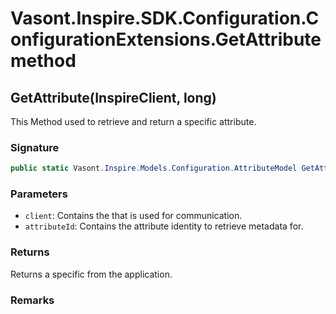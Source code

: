 # Vasont.Inspire.SDK.Configuration.ConfigurationExtensions.GetAttribute method
## GetAttribute(InspireClient, long)
This Method used to retrieve and return a specific attribute.

### Signature
```csharp
public static Vasont.Inspire.Models.Configuration.AttributeModel GetAttribute(InspireClient client, long attributeId)
```
### Parameters
- `client`: Contains the  that is used for communication.
- `attributeId`: Contains the attribute identity to retrieve metadata for.

### Returns
Returns a specific  from the application.
### Remarks

